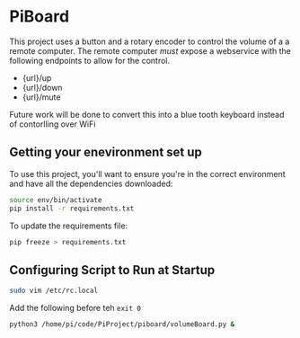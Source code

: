 # PiBoard

This project uses a button and a rotary encoder to control the volume of a a remote computer.  The remote computer _must_ expose a webservice with the following endpoints to allow for the control.

* {url}/up
* {url}/down
* {url}/mute

Future work will be done to convert this into a blue tooth keyboard instead of contorlling over WiFi


## Getting your enevironment set up

To use this project, you'll want to ensure you're in the correct environment and have all the dependencies downloaded:

```bash
source env/bin/activate
pip install -r requirements.txt
```

To update the requirements file:

```bash
pip freeze > requirements.txt
```

## Configuring Script to Run at Startup

```bash
sudo vim /etc/rc.local
```

Add the following before teh `exit 0`

```bash
python3 /home/pi/code/PiProject/piboard/volumeBoard.py &
```
